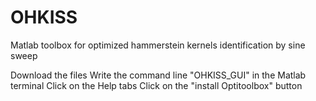 # OHKISS
Matlab toolbox for optimized hammerstein kernels identification by sine sweep

Download the files
Write the command line "OHKISS_GUI" in the Matlab terminal
Click on the Help tabs
Click on the "install Optitoolbox" button
